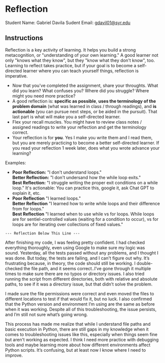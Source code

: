 # Reflection

Student Name:  Gabriel Davila
Sudent Email:  gdavil01@syr.edu

## Instructions

Reflection is a key activity of learning. It helps you build a strong metacognition, or "understanding of your own learning." A good learner not only "knows what they know", but they "know what they don't know", too. Learning to reflect takes practice, but if your goal is to become a self-directed learner where you can teach yourself things, reflection is imperative.

- Now that you've completed the assignment, share your throughts. What did you learn? What confuses you? Where did you struggle? Where might you need more practice?
- A good reflection is: **specific as possible**,  **uses the terminology of the problem domain** (what was learned in class / through readings), and **is actionable** (you can pursue next steps, or be aided in the pursuit). That last part is what will make you a self-directed learner.
- Flex your recall muscles. You might have to review class notes / assigned readings to write your reflection and get the terminology correct.
- Your reflection is for **you**. Yes I make you write them and I read them, but you are merely practicing to become a better self-directed learner. If you read your reflection 1 week later, does what you wrote advance your learning?

Examples:

- **Poor Reflection:**  "I don't understand loops."   
**Better Reflection:** "I don't undersand how the while loop exits."   
**Best Reflection:** "I struggle writing the proper exit conditions on a while loop." It's actionable: You can practice this, google it, ask Chat GPT to explain it, etc. 
-  **Poor Reflection** "I learned loops."   
**Better Reflection** "I learned how to write while loops and their difference from for loops."   
**Best Reflection** "I learned when to use while vs for loops. While loops are for sentiel-controlled values (waiting for a condition to occur), vs for loops are for iterating over collections of fixed values."

`--- Reflection Below This Line ---`

After finishing my code, I was feeling pretty confident. I had checked everything thoroughly, even using Google to make sure my logic was sound. Yesterday, all the tests passed without any problems, and I thought I was done. But today, the tests are failing, and I can't figure out why. It’s frustrating because, in theory, the code should still be working. I double-checked the file path, and it seems correct..I’ve gone through it multiple times to make sure there are no typos or directory issues. I also tried running the script from different directories, both with relative and absolute paths, to see if it was a directory issue, but that didn’t solve the problem.

I made sure the file permissions were correct and even moved the files to different locations to test if that would fix it, but no luck. I also confirmed that the Python version and environment I’m using are the same as before when it was working. Despite all of this troubleshooting, the issue persists, and I’m still not sure what’s going wrong.

This process has made me realize that while I understand file paths and basic execution in Python, there are still gaps in my knowledge when it comes to troubleshooting issues like this, especially when things seem fine but aren't working as expected. I think I need more practice with debugging tools and maybe learning more about how different environments affect Python scripts. It’s confusing, but at least now I know where I need to improve.

